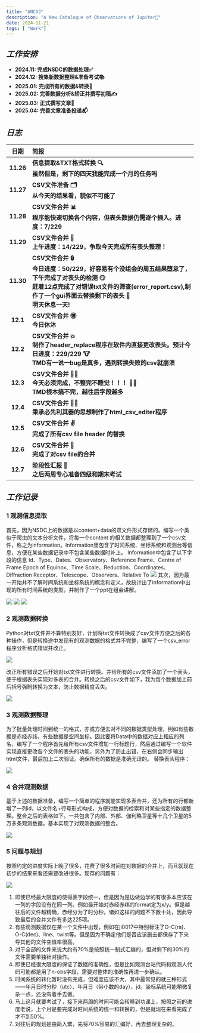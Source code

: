 ```yaml
---
title: "ANCOJ"
description: "A New Catalogue of Observations of Jupiter🌌"
date: 2024-11-21
tags: [ "Work"]
---
```


## ***工作安排***

- **2024.11: 完成NSDC的数据处理✅**
- **2024.12: 搜集新数据整理&准备考试📚**
- **2025.01: 完成所有的数据&转换🔄**
- **2025.02: 完善数据分析&矫正并撰写初稿✍**
- **2025.03: 正式撰写文章📄**
- **2025.04: 完善文章准备投递📬**

## ***日志***

| **日期**  | **简报**                                                     |
| :-------: | :----------------------------------------------------------- |
| **11.26** | **信息提取&TXT格式转换 🔍<br>虽然但是，剩下的四天我能完成一个月的任务吗** |
| **11.27** | **CSV文件准备 🗂️<br> 从今天的结果看，貌似不可能了**           |
| **11.28** | **CSV文件合并 📊<br>程序能快速切换各个内容，但表头数据仍需逐个插入。进度：7/229** |
| **11.29** | **CSV文件合并 🔄<br>上午进度：14/229，争取今天完成所有表头整理！** |
| **11.30** | **CSV文件合并 🔒<br>今日进度：50/229，好容易有个没组会的周五结果堕怠了，下午完成了对表头的检测 😏<br>赶着12点完成了对错误txt文件的筛查(error_report.csv),制作了一个gui界面去替换剩下的表头 💫<br>明天休息一天!** |
| **12.1**  | **CSV文件合并 🉐<br>今日休沐**                                |
| **12.2**  | **CSV文件合并 💥<br>制作了header_replace程序在软件内直接更改表头。预计今日进度：229/229 🐮<br>TMD有一说一bug是真多，遇到转换失败的csv就崩溃** |
| **12.3**  | **CSV文件合并 🐱‍🚀<br>今天必须完成，不整完不睡觉！！！ 🤦‍♂️<br>TMD根本搞不完，越往后字段越多** |
| **12.4**  | **CSV文件合并 🤷‍♂️<br/>秉承必先利其器的思想制作了html_csv_editer程序** |
| **12.5**  | **CSV文件合并 ✌<br/>完成了所有csv file header 的替换**       |
| **12.6**  | **CSV文件合并 🐒<br/>完成了对csv file的合并**                 |
| **12.7**  | **阶段性汇报 🧳<br/>之后两周专心准备四级和期末考试**          |

## ***工作记录***

### 1 观测信息提取
首先，因为NSDC上的数据是以content+data的双文件形式存储的。编写一个类似于爬虫的文本分析文件，将每一个content 的相关数据都整理到了一个csv文件，称之为information。Information里包含了时间系统、坐标系统和观测台等信息，方便在某些数据记录中不包含某些数据时补上。
Information中包含了以下字段的信息
Id、Type、Dates、Observatory、Reference Frame、Centre of Frame
Epoch of Equinox、Time Scale、Reduction、Coordinates、Diffraction
Receptor、Telescope、Observers、Relative To
![](./2024-11-21-ancoj/image1.png)
其次，因为最一开始并不了解时间系统和坐标系统的概念和定义，故统计出了information中出现的所有时间系统的类型，并制作了一个ppt在组会讲解。

![](./2024-11-21-ancoj/image2.png)
![](./2024-11-21-ancoj/image3.png)
![](./2024-11-21-ancoj/image4.png)

### 2 观测数据转换

Python对txt文件并不算特别友好，计划将txt文件转换成了csv文件方便之后的各种操作，但是转换途中发现有的观测数据的格式并不完整，编写了一个csv_error程序分析格式错误并改正。

![](./2024-11-21-ancoj/image5.png)

改正所有错误之后开始对txt文件进行转换。并给所有的csv文件添加了一个表头，便于根据表头实现对多表的合并。转换之后的csv文件如下，我为每个数据加上前后括号强制转换为文本，防止数据精度丢失。

![](./2024-11-21-ancoj/image6.png)

### 3 观测数据整理

为了批量处理时间到统一的格式，亦或方便去对不同的数据类型处理，例如有些数据是赤经赤纬，有些数据是空间坐标。因此要将Data中的数据对应上相应的列名，编写了一个程序首先给所有csv文件增加一行标题行，然后通过编写一个软件实现直接更改各个文件的表头的功能，另外为了防止出错，在右侧会同步输出html文件，最后加上二次验证。确保所有的数据是准确无误的。
替换表头程序：

![](./2024-11-21-ancoj/image7.png)

### 4 合并观测数据

基于上述的数据准备，编写一个简单的程序就能实现多表合并，还为所有的行都新增了一列id，以文件名+行号形式构成，方便对数据的检索和对某些指定的数据整理。整合之后的表格如下。一共包含了内部、外部、伽利略卫星等十几个卫星的5万多条观测数据，基本实现了对观测数据的整合。

![](./2024-11-21-ancoj/image8.png)

### 5 问题与规划

按照约定的进度实际上晚了很多，花费了很多时间在对数据的合并上，而且就现在初步的结果来看还需要改进很多。现存的问题有：

![](2024-11-21-ancoj/image9.png)

1. 即使已经最大限度的使得表字段统一，但是因为是边做边学的有很多本应该在一列的字段没有在同一列。例如最开始对赤经赤纬的format定为x/y。但是越往后的文件越精确，赤经分为了时分秒。诸如这样的问题不下数十处，因此导致最后的合并文件有多达225项。
2. 有些观测数据仅在某一个文件中出现，例如在ji0017中特别标注了O-C(ra)、O-C(dec)、line、twist等。但是因为不确定他们是否应该删去都保存了下来导其他的文件空值率很高。
3. 对于全部的文件来说大约有70%是按照统一制式汇编的，但对剩下的30%的文件需要单独针对操作。
4. 即使已经很大限度的保证了数据的准确性，但是比如观测台站代码和观测人代码可能都是用了n-obs字段，需要对整体的准确性再进一步确认。
5. 时间系统的转化暂时没有完成，但难度应该不大，其中最常见的就三种形式——年月日时分秒（utc）、年月日（带小数的day）、jd。坐标系统可能稍微复杂一点，还没有着手去做。
6. 马上这月就要考试了，接下来两周的时间可能会转移到功课上，按照之前的进度老说，上个月是要完成对时间系统的统一和转换的，但是就现在来看完成了才不到50%。
7. 对往后的规划是由简入繁，先将70%容易的汇编好，再去整理复杂的。
